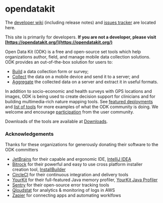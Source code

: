 # opendatakit

The [developer wiki](https://github.com/opendatakit/opendatakit/wiki) (including release notes) and
[issues tracker](https://github.com/opendatakit/opendatakit/issues) are located here.

This site is primarily for developers. __If you are not a developer, please visit [https://opendatakit.org/](https://opendatakit.org/)__

Open Data Kit (ODK) is a free and open-source set tools which help organizations author, field, and manage mobile data collection solutions. ODK provides an out-of-the-box solution for users to:

* [Build](https://opendatakit.org/use/build/) a data collection form or survey;
* [Collect](https://opendatakit.org/use/collect/) the data on a mobile device and send it to a server; and
* [Aggregate](https://opendatakit.org/use/aggregate/) the collected data on a server and extract it in useful formats. 

In addition to socio-economic and health surveys with GPS locations and images, ODK is being used to create decision support for clinicians and for building multimedia-rich nature mapping tools. See [featured deployments](https://opendatakit.org/about/deployments/) and [list of tools](https://opendatakit.org/about/tools/) for more examples of what the ODK community is doing. We welcome and encourage [participation](https://opendatakit.org/participate/) from the user community.

Downloads of the tools are available at [Downloads](https://opendatakit.org/downloads/). 

### Acknowledgements
Thanks for these organizations for generously donating their software to the ODK committers
* [JetBrains](http://www.jetbrains.com) for their capable and ergonomic IDE, [IntelliJ IDEA](https://www.jetbrains.com/idea)
* [Bitrock](http://www.bitrock.com) for their powerful and easy to use cross platform installer creation tool, [InstallBuilder](https://installbuilder.bitrock.com)
* [CircleCI](https://sentry.io) for their continuous integration and delivery tools
* [YourKit](https://www.yourkit.com) for their full-featured Java memory profiler, [YourKit Java Profiler](https://www.yourkit.com/java/profiler)
* [Sentry](https://sentry.io) for their open-source error tracking tools
* [Qloudstat](https://qloudstat.com) for analytics & monitoring of logs in AWS
* [Zapier](https://zapier.com) for connecting apps and automating worklfows

